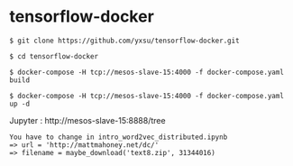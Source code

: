# tensorflow-docker

```
$ git clone https://github.com/yxsu/tensorflow-docker.git

$ cd tensorflow-docker

$ docker-compose -H tcp://mesos-slave-15:4000 -f docker-compose.yaml build

$ docker-compose -H tcp://mesos-slave-15:4000 -f docker-compose.yaml up -d

```

Jupyter : http://mesos-slave-15:8888/tree

```
You have to change in intro_word2vec_distributed.ipynb
=> url = 'http://mattmahoney.net/dc/'
=> filename = maybe_download('text8.zip', 31344016)
```

